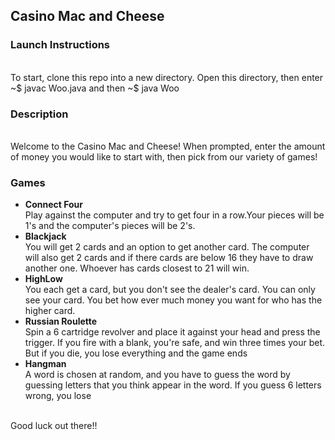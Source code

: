 <h2>Casino Mac and Cheese</h2>

<h3>Launch Instructions</h3><br>
<t>To start, clone this repo into a new directory. Open this directory, then enter ~$ javac Woo.java and then ~$ java Woo<br>

<h3>Description</h3><br>
<t>Welcome to the Casino Mac and Cheese! When prompted, enter the amount of money you would like to start with, then pick from our variety of games!<br>
<h3>Games</h3>
<ul><li><b>Connect Four</b></li>
<t><t><t>Play against the computer and try to get four in a row.Your pieces will be 1's and the computer's pieces will be 2's.
<li><b>Blackjack</b></li>
<t><t><t>You will get 2 cards and an option to get another card. The computer will also get 2 cards and if there cards are below 16 they have to draw another one. Whoever has cards closest to 21 will win.
<li><b>HighLow</b></li>
<t><t><t>You each get a card, but you don't see the dealer's card. You can only see your card. You bet how ever much money you want for who has the higher card.
<li><b>Russian Roulette</b></li>
<t><t><t>Spin a 6 cartridge revolver and place it against your head and press the trigger.  If you fire with a blank, you're safe, and win three times your bet.  But if you die, you lose everything and the game ends
<li><b>Hangman</b></li>
<t><t><t>A word is chosen at random, and you have to guess the word by guessing letters that you think appear in the word.  If you guess 6 letters wrong, you lose
</ul><br>
Good luck out there!!
